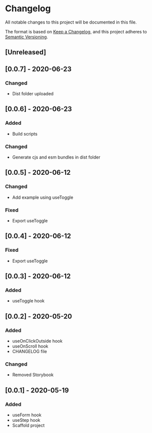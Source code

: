 # Changelog

All notable changes to this project will be documented in this file.

The format is based on [Keep a Changelog](https://keepachangelog.com/en/1.0.0/),
and this project adheres to
[Semantic Versioning](https://semver.org/spec/v2.0.0.html).

## [Unreleased]

## [0.0.7] - 2020-06-23

### Changed

- Dist folder uploaded

## [0.0.6] - 2020-06-23

### Added

- Build scripts

### Changed

- Generate cjs and esm bundles in dist folder

## [0.0.5] - 2020-06-12

### Changed

- Add example using useToggle

### Fixed

- Export useToggle

## [0.0.4] - 2020-06-12

### Fixed

- Export useToggle

## [0.0.3] - 2020-06-12

### Added

- useToggle hook

## [0.0.2] - 2020-05-20

### Added

- useOnClickOutside hook
- useOnScroll hook
- CHANGELOG file

### Changed

- Removed Storybook

## [0.0.1] - 2020-05-19

### Added

- useForm hook
- useStep hook
- Scaffold project
